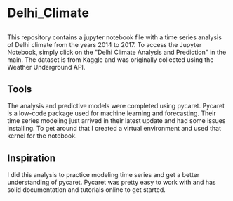 # Delhi_Climate

##
This repository contains a jupyter notebook file with a time series analysis of Delhi climate from the years 2014 to 2017.  To access the Jupyter Notebook, simply click on the "Delhi Climate Analysis and Prediction" in the main.  The dataset is from Kaggle and was originally collected using the Weather Underground API.

## Tools
The analysis and predictive models were completed using pycaret.  Pycaret is a low-code package used for machine learning and forecasting.  Their time series modeling just arrived in their latest update and had some issues installing.  To get around that I created a virtual environment and used that kernel for the notebook.  

## Inspiration
I did this analysis to practice modeling time series and get a better understanding of pycaret.  Pycaret was pretty easy to work with and has solid documentation and tutorials online to get started.


